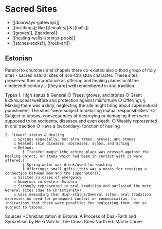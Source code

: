 
# Sacred Sites

- [[doorways-gateways]]
- [[buildings]] like [[temples]] & [[halls]]
- [[groves]], [[gardens]]
- [[healing-wells-springs-pools]]
- [[stones-rocks]], [[rock-art]]

## Estonian
Parallel to churches and chapels there co-existed also a third group of holy sites - sacred natural sites of non-Christian character. These sites preserved their importance as offering and healing places until the nineteenth century….[they are] well remembered in oral tradition. 


Types
	1. High status & General
		○ Trees, groves, and stones
		○ Grant luck/success/welfare and protection against misfortune
		○ Offerings
			§ Making them was a duty, neglecting the site might bring about supernatural punishment. The sites "were subject to detailing mutual responsibilities"
		○ Subject to taboos, consequences of destroying or damaging them were supposed to be accidents, diseases and even death.
		○ Weakly represented in oral tradition
		○ Have a (secondary) function of healing
		
	2. "Lower" status & Healing
		○ Springs especially; but also trees, groves, and stones
		○ Healed: skin diseases, abscesses, scabs, and aching
		○ Method: 
			§ Transfer magic (the aching place was pressed against the healing object, or items which had been in contact with it were offered.)
			§ Spring water was drunk/used-for-washing
			§ Offerings: small gifts (this was a means for creating a connection between man and the supernatural)
		○ Visited in cases of emergency
		○ Numerous in western Estonia
		○ Strongly represented in oral tradition and outlasted the more General sites (due to Christianity)
		○ Less demanding than High-status/General sites, oral tradition expresses no need for permanent contact or communication, no indications that there were penalties for neglecting them. Not as subject to taboos.




Sources
*Christianization in Estonia: A Process of Dual-Faith and Syncretism by Heiki Valk In: The Cross Goes North ed. Martin Carver